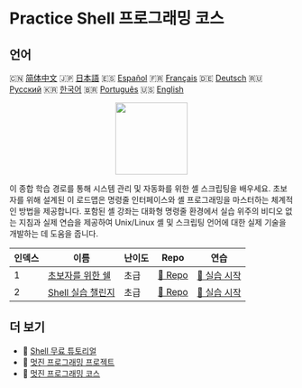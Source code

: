 # Practice Shell 프로그래밍 코스

## 언어

🇨🇳 [简体中文](README_zh.md) 🇯🇵 [日本語](README_ja.md) 🇪🇸 [Español](README_es.md) 🇫🇷 [Français](README_fr.md) 🇩🇪 [Deutsch](README_de.md) 🇷🇺 [Русский](README_ru.md) 🇰🇷 [한국어](README_ko.md) 🇧🇷 [Português](README_pt.md) 🇺🇸 [English](README.md) 

<div align="center">
<img width="128px" src="https://file.labex.io/path/FaVTnI4iqZP0.png">
</div>

이 종합 학습 경로를 통해 시스템 관리 및 자동화를 위한 셸 스크립팅을 배우세요. 초보자를 위해 설계된 이 로드맵은 명령줄 인터페이스와 셸 프로그래밍을 마스터하는 체계적인 방법을 제공합니다. 포함된 셸 강좌는 대화형 명령줄 환경에서 실습 위주의 비디오 없는 지침과 실제 연습을 제공하여 Unix/Linux 셸 및 스크립팅 언어에 대한 실제 기술을 개발하는 데 도움을 줍니다.

|   인덱스 | 이름                                                                       | 난이도   | Repo                                                               | 연습                                                                  |
|----------|----------------------------------------------------------------------------|----------|--------------------------------------------------------------------|-----------------------------------------------------------------------|
|        1 | [초보자를 위한 쉘](https://labex.io/ko/courses/shell-for-beginners)        | 초급     | [🔗 Repo](https://github.com/labex-labs/shell-for-beginners)       | [🚀 실습 시작](https://labex.io/ko/courses/shell-for-beginners)       |
|        2 | [Shell 실습 챌린지](https://labex.io/ko/courses/shell-practice-challenges) | 초급     | [🔗 Repo](https://github.com/labex-labs/shell-practice-challenges) | [🚀 실습 시작](https://labex.io/ko/courses/shell-practice-challenges) |

## 더 보기

- 🔗 [Shell 무료 튜토리얼](https://github.com/labex-labs/shell-free-tutorials)
- 🔗 [멋진 프로그래밍 프로젝트](https://github.com/labex-labs/awesome-programming-projects)
- 🔗 [멋진 프로그래밍 코스](https://github.com/labex-labs/awesome-programming-courses)

